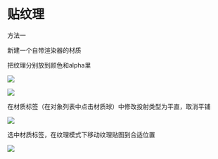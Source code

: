 # 贴纹理

方法一

新建一个自带渲染器的材质

把纹理分别放到颜色和alpha里

![](https://qhdtc.oss-cn-chengdu.aliyuncs.com/obsidian/image_IOJwW0qcKj.png)

![](https://qhdtc.oss-cn-chengdu.aliyuncs.com/obsidian/image_VNjgBg2Vy8.png)

在材质标签（在对象列表中点击材质球）中修改投射类型为平直，取消平铺

![](https://qhdtc.oss-cn-chengdu.aliyuncs.com/obsidian/image_7tDu8KI3Ue.png)

选中材质标签，在纹理模式下移动纹理贴图到合适位置

![](https://qhdtc.oss-cn-chengdu.aliyuncs.com/obsidian/image_cA7vlv1nTd.png)
